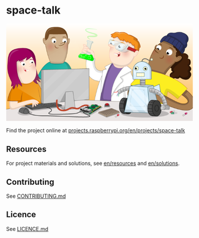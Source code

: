 # space-talk

![space-talk](banner.png)

Find the project online at [projects.raspberrypi.org/en/projects/space-talk](https://projects.raspberrypi.org/en/projects/space-talk)

## Resources
For project materials and solutions, see [en/resources](https://github.com/raspberrypilearning/space-talk/tree/master/en/resources) and [en/solutions](https://github.com/raspberrypilearning/space-talk/tree/master/en/solutions).

## Contributing
See [CONTRIBUTING.md](CONTRIBUTING.md)

## Licence
 See [LICENCE.md](LICENCE.md)